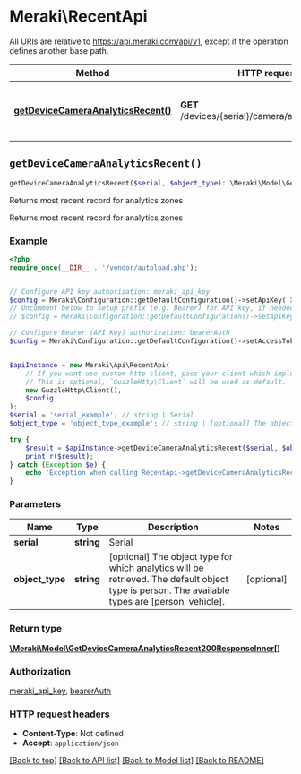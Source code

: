 # Meraki\RecentApi

All URIs are relative to https://api.meraki.com/api/v1, except if the operation defines another base path.

| Method | HTTP request | Description |
| ------------- | ------------- | ------------- |
| [**getDeviceCameraAnalyticsRecent()**](RecentApi.md#getDeviceCameraAnalyticsRecent) | **GET** /devices/{serial}/camera/analytics/recent | Returns most recent record for analytics zones |


## `getDeviceCameraAnalyticsRecent()`

```php
getDeviceCameraAnalyticsRecent($serial, $object_type): \Meraki\Model\GetDeviceCameraAnalyticsRecent200ResponseInner[]
```

Returns most recent record for analytics zones

Returns most recent record for analytics zones

### Example

```php
<?php
require_once(__DIR__ . '/vendor/autoload.php');


// Configure API key authorization: meraki_api_key
$config = Meraki\Configuration::getDefaultConfiguration()->setApiKey('X-Cisco-Meraki-API-Key', 'YOUR_API_KEY');
// Uncomment below to setup prefix (e.g. Bearer) for API key, if needed
// $config = Meraki\Configuration::getDefaultConfiguration()->setApiKeyPrefix('X-Cisco-Meraki-API-Key', 'Bearer');

// Configure Bearer (API Key) authorization: bearerAuth
$config = Meraki\Configuration::getDefaultConfiguration()->setAccessToken('YOUR_ACCESS_TOKEN');


$apiInstance = new Meraki\Api\RecentApi(
    // If you want use custom http client, pass your client which implements `GuzzleHttp\ClientInterface`.
    // This is optional, `GuzzleHttp\Client` will be used as default.
    new GuzzleHttp\Client(),
    $config
);
$serial = 'serial_example'; // string | Serial
$object_type = 'object_type_example'; // string | [optional] The object type for which analytics will be retrieved. The default object type is person. The available types are [person, vehicle].

try {
    $result = $apiInstance->getDeviceCameraAnalyticsRecent($serial, $object_type);
    print_r($result);
} catch (Exception $e) {
    echo 'Exception when calling RecentApi->getDeviceCameraAnalyticsRecent: ', $e->getMessage(), PHP_EOL;
}
```

### Parameters

| Name | Type | Description  | Notes |
| ------------- | ------------- | ------------- | ------------- |
| **serial** | **string**| Serial | |
| **object_type** | **string**| [optional] The object type for which analytics will be retrieved. The default object type is person. The available types are [person, vehicle]. | [optional] |

### Return type

[**\Meraki\Model\GetDeviceCameraAnalyticsRecent200ResponseInner[]**](../Model/GetDeviceCameraAnalyticsRecent200ResponseInner.md)

### Authorization

[meraki_api_key](../../README.md#meraki_api_key), [bearerAuth](../../README.md#bearerAuth)

### HTTP request headers

- **Content-Type**: Not defined
- **Accept**: `application/json`

[[Back to top]](#) [[Back to API list]](../../README.md#endpoints)
[[Back to Model list]](../../README.md#models)
[[Back to README]](../../README.md)
